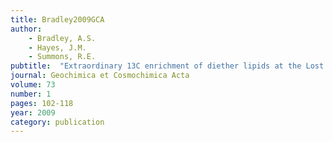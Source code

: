 ```yaml
---
title: Bradley2009GCA
author: 
	- Bradley, A.S. 
	- Hayes, J.M. 
	- Summons, R.E. 
pubtitle:  "Extraordinary 13C enrichment of diether lipids at the Lost City Hydrothermal Field indicates a carbon-limited ecosystem" 
journal: Geochimica et Cosmochimica Acta 
volume: 73 
number: 1 
pages: 102-118 
year: 2009
category: publication
---
```

